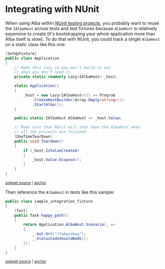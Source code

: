 # Integrating with NUnit

When using Alba within [NUnit testing projects](), you probably want to reuse the `IAlbaHost` across tests and test fixtures because
`AlbaHost` is relatively expensive to create (it's bootstrapping your whole application more than Alba itself is slow). To do that with NUnit, you could
track a single `AlbaHost` on a static class like this one:

<!-- snippet: sample_NUnit_Application -->
<a id='snippet-sample_nunit_application'></a>
```cs
[SetUpFixture]
public class Application
{
    // Make this lazy so you don't build it out
    // when you don't need it.
    private static readonly Lazy<IAlbaHost> _host;

    static Application()
    {
        _host = new Lazy<IAlbaHost>(() => Program
            .CreateHostBuilder(Array.Empty<string>())
            .StartAlba());
    }

    public static IAlbaHost AlbaHost => _host.Value;

    // Make sure that NUnit will shut down the AlbaHost when
    // all the projects are finished
    [OneTimeTearDown]
    public void Teardown()
    {
        if (_host.IsValueCreated)
        {
            _host.Value.Dispose();
        }
    }
}
```
<sup><a href='https://github.com/JasperFx/alba/blob/master/src/NUnitSamples/UnitTest1.cs#L11-L41' title='Snippet source file'>snippet source</a> | <a href='#snippet-sample_nunit_application' title='Start of snippet'>anchor</a></sup>
<!-- endSnippet -->

Then reference the `AlbaHost` in tests like this sample:

<!-- snippet: sample_NUnit_scenario_test -->
<a id='snippet-sample_nunit_scenario_test'></a>
```cs
public class sample_integration_fixture
{
    [Test]
    public Task happy_path()
    {
        return Application.AlbaHost.Scenario(_ =>
        {
            _.Get.Url("/fake/okay");
            _.StatusCodeShouldBeOk();
        });
    }
}
```
<sup><a href='https://github.com/JasperFx/alba/blob/master/src/NUnitSamples/UnitTest1.cs#L43-L56' title='Snippet source file'>snippet source</a> | <a href='#snippet-sample_nunit_scenario_test' title='Start of snippet'>anchor</a></sup>
<!-- endSnippet -->
